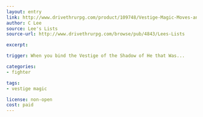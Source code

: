 ```yaml
---
layout: entry
link: http://www.drivethrurpg.com/product/109748/Vestige-Magic-Moves-and-Compendium-Classes-for-Dungeon-World
author: C Lee
source: Lee's Lists
source-url: http://www.drivethrurpg.com/browse/pub/4843/Lees-Lists

excerpt:

trigger: When you bind the Vestige of the Shadow of He that Was...

categories:
- fighter

tags:
- vestige magic

license: non-open
cost: paid
---
```

